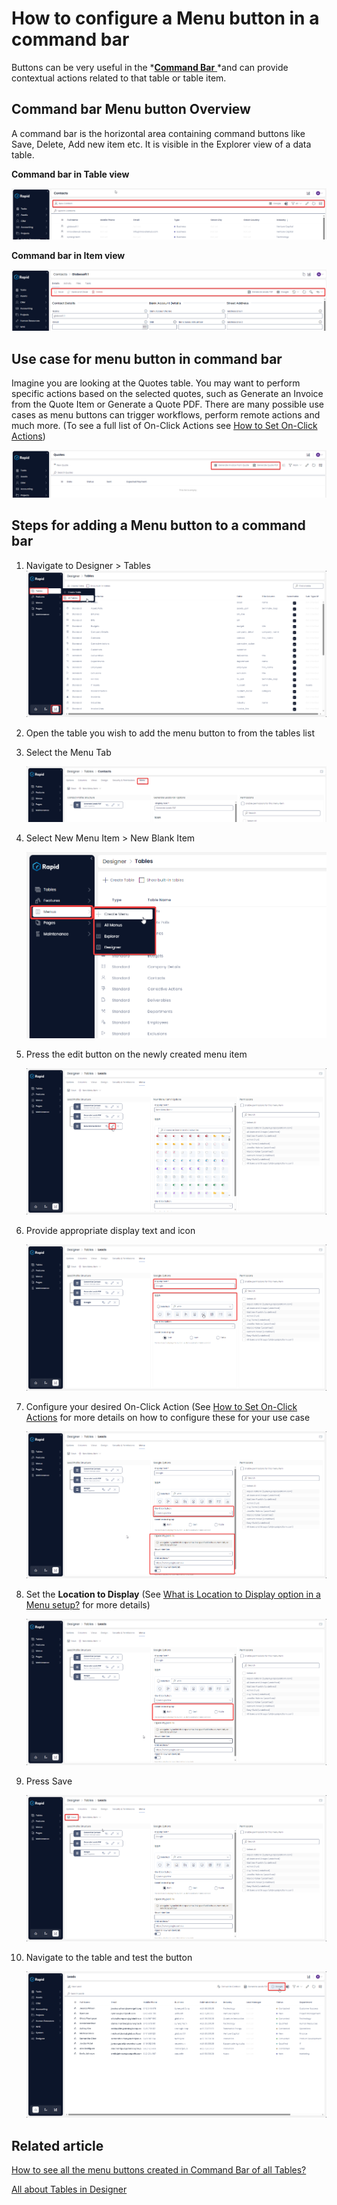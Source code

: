 # How to configure a Menu button in a command bar

Buttons can be very useful in the *[**Command Bar** ](/docs/Rapid/3-User%20Manual/glossary/glossary.md#command-bar)*and can provide contextual actions related to that table or table item.

## Command bar Menu button Overview

A command bar is the horizontal area containing command buttons like Save, Delete, Add new item etc. It is visible in the Explorer view of a data table.

**Command bar in Table view**

![Command bar button in table view](<Command Bar item in table view.png>)

**Command bar in Item view**

![Command bar button in item view](<Command Bar item in item view.png>)

## Use case for menu button in command bar

Imagine you are looking at the Quotes table. You may want to perform specific actions based on the selected quotes, such as Generate an Invoice from the Quote Item or Generate a Quote PDF. There are many possible use cases as menu buttons can trigger workflows, perform remote actions and much more. (To see a full list of On-Click Actions see [How to Set On-Click Actions](/docs/Rapid/4-Keyper%20Manual/2-Designer/3-Menus/3-menu-button-configuration/1-how-to-set-on-click-action-for-a-menu/1-how-to-set-on-click-action-for-a-menu.md))

![Command bar button examples](<Button Examples.png>)

## Steps for adding a Menu button to a command bar

1. Navigate to Designer &gt; Tables  
    ![Navigate to Tables](<../../../Navigate to Tables.png>)
2. Open the table you wish to add the menu button to from the tables list
3. Select the Menu Tab  

    ![Navigate to the menu tab](<../../Navigate to Table Menus.png>)
4. Select New Menu Item &gt; New Blank Item  

    ![Create new menu item](<../../Create a Menu.png>)
5. Press the edit button on the newly created menu item 

    ![Edit the new menu item](<Edit the new menu item.png>)
6. Provide appropriate display text and icon  

    ![Set title and icon](<Configure title and icon.png>)
7. Configure your desired On-Click Action (See [How to Set On-Click Actions](/docs/Rapid/4-Keyper%20Manual/2-Designer/3-Menus/3-menu-button-configuration/1-how-to-set-on-click-action-for-a-menu/1-how-to-set-on-click-action-for-a-menu.md) for more details on how to configure these for your use case  

    ![Configure the on-click action](<Configure on-click action.png>)
8. Set the **Location to Display** (See [What is Location to Display option in a Menu setup?](/docs/Rapid/4-Keyper%20Manual/2-Designer/3-Menus/3-menu-button-configuration/what-is-location-to-display-in-a-menu/what-is-location-to-display-in-a-menu.md) for more details)  

    ![Set location to display](<Set location to display.png>)
9. Press Save  

    ![Save the menu](<Save the Menu.png>)
10. Navigate to the table and test the button  

    ![Test the button in Explorer](<Test the new button in Explorer.png>)

## Related article

[How to see all the menu buttons created in Command Bar of all Tables?](/docs/Rapid/4-Keyper%20Manual/2-Designer/3-Menus/2-where-to-find-a-list-of-all-menus/2-where-to-find-a-list-of-all-menus.md "Where to find a list of all Menu buttons created for Command Bars across data tables?")

[All about Tables in Designer](/docs/Rapid/4-Keyper%20Manual/2-Designer/1-Tables/1-all-about-tables-in-designer/1-all-about-tables-in-designer.md "All about Tables in Designer")